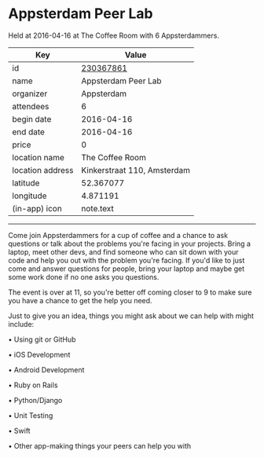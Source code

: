 # Appsterdam Peer Lab
Held at 2016-04-16 at The Coffee Room with 6 Appsterdammers.
        
|Key|Value
|---|---|
|id|[230367861](https://www.meetup.com/appsterdam/events/230367861/)|
|name|Appsterdam Peer Lab|
|organizer|Appsterdam|
|attendees|6|
|begin date|2016-04-16|
|end date|2016-04-16|
|price|0|
|location name|The Coffee Room|
|location address|Kinkerstraat 110, Amsterdam|
|latitude|52.367077|
|longitude|4.871191|
|(in-app) icon|note.text|

---

Come join Appsterdammers for a cup of coffee and a chance to ask questions or talk about the problems you're facing in your projects. Bring a laptop, meet other devs, and find someone who can sit down with your code and help you out with the problem you're facing. If you'd like to just come and answer questions for people, bring your laptop and maybe get some work done if no one asks you questions.

The event is over at 11, so you're better off coming closer to 9 to make sure you have a chance to get the help you need.

Just to give you an idea, things you might ask about we can help with might include:

• Using git or GitHub

• iOS Development

• Android Development

• Ruby on Rails

• Python/Django

• Unit Testing

• Swift

• Other app-making things your peers can help you with


